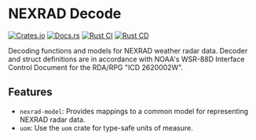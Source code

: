 # NEXRAD Decode

[![Crates.io](https://img.shields.io/crates/v/nexrad-decode)](https://crates.io/crates/nexrad-decode)
[![Docs.rs](https://docs.rs/nexrad-decode/badge.svg)](https://docs.rs/nexrad-decode)
[![Rust CI](https://github.com/danielway/nexrad/actions/workflows/ci.yml/badge.svg?branch=master)](https://github.com/danielway/nexrad/actions/workflows/ci.yml)
[![Rust CD](https://github.com/danielway/nexrad/actions/workflows/cd.yml/badge.svg)](https://github.com/danielway/nexrad/actions/workflows/cd.yml)

Decoding functions and models for NEXRAD weather radar data. Decoder and struct definitions are in accordance with
NOAA's WSR-88D Interface Control Document for the RDA/RPG "ICD 2620002W".

## Features

- `nexrad-model`: Provides mappings to a common model for representing NEXRAD radar data.
- `uom`: Use the `uom` crate for type-safe units of measure.

